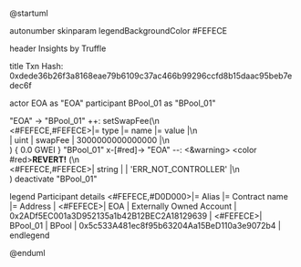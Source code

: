 

@startuml

autonumber
skinparam legendBackgroundColor #FEFECE

<style>
      header {
        HorizontalAlignment left
        FontColor purple
        FontSize 14
        Padding 10
      }
    </style>

header Insights by Truffle

title Txn Hash: 0xdede36b26f3a8168eae79b6109c37ac466b99296ccfd8b15daac95beb7edec6f


actor EOA as "EOA"
participant BPool_01 as "BPool_01"

"EOA" -> "BPool_01" ++: setSwapFee(\n\
<#FEFECE,#FEFECE>|= type |= name |= value |\n\
| uint | swapFee | 3000000000000000 |\n\
) { 0.0 GWEI }
"BPool_01" x-[#red]-> "EOA" --: <&warning> <color #red>**REVERT!**</color> (\n\
<#FEFECE,#FEFECE>| string |  | 'ERR_NOT_CONTROLLER' |\n\
)
deactivate "BPool_01"

legend
Participant details
<#FEFECE,#D0D000>|= Alias |= Contract name |= Address |
<#FEFECE>| EOA | Externally Owned Account | 0x2ADf5EC001a3D952135a1b42B12BEC2A18129639 |
<#FEFECE>| BPool_01 | BPool | 0x5c533A481ec8f95b63204Aa15BeD110a3e9072b4 |
endlegend

@enduml